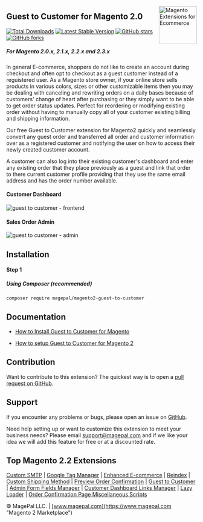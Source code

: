 <a href="https://www.magepal.com" title="Magento 2.0 Extensions" ><img src="https://image.ibb.co/dHBkYH/Magepal_logo.png" width="100" align="right" alt="Magento Extensions for Ecommerce" /></a>

## Guest to Customer for Magento 2.0


[![Total Downloads](https://poser.pugx.org/magepal/magento2-guest-to-customer/downloads)](https://www.magepal.com/guest-to-customer.html)
[![Latest Stable Version](https://poser.pugx.org/magepal/magento2-guest-to-customer/v/stable)](https://www.magepal.com/guest-to-customer.html)
[![GitHub stars](https://img.shields.io/github/stars/magepal/magento2-guest-to-customer.svg)](https://www.magepal.com/guest-to-customer.html)
[![GitHub forks](https://img.shields.io/github/forks/magepal/magento2-guest-to-customer.svg)](https://www.magepal.com/guest-to-customer.html)

##### For Magento 2.0.x, 2.1.x, 2.2.x and 2.3.x

In general E-commerce, shoppers do not like to create an account during checkout and often opt to checkout as a guest customer instead of a reguistered user. As a Magento store owner, if your online store sells products in various colors, sizes or other customizable items then you may be dealing with canceling and rewriting orders on a daily bases because of customers' change of heart after purchasing or they simply want to be able to get order status updates. Perfect for reordering or modifying existing order without having to manually copy all of your customer existing billing and shipping information.

Our free Guest to Customer extension for Magento2 quickly and seamlessly convert any guest order and transferred all order and customer information over as a registered customer and notifying the user on how to access their newly created customer account.

A customer can also log into their existing customer's dashboard and enter any existing order that they place previously as a guest and link that order to there current customer profile providing that they use the same email address and has the order number available. 

#### Customer Dashboard
![guest to customer - frontend](https://image.ibb.co/d7qhfx/Customer_Dashboard_Guest_to_Customer_for_Magento2.gif)

#### Sales Order Admin
![guest to customer - admin](https://image.ibb.co/jeOPtH/Sales_Order_Admin_Guest_to_Customer_for_Magento2.gif)

## Installation

#### Step 1
##### Using Composer (recommended)

```
composer require magepal/magento2-guest-to-customer
```

## Documentation

 - [How to Install Guest to Customer for Magento](https://www.magepal.com/help/docs/guest-to-customer/#installation)

 - [How to setup Guest to Customer for Magento 2](https://www.magepal.com/help/docs/guest-to-customer/#configuration)

Contribution
---
Want to contribute to this extension? The quickest way is to open a [pull request on GitHub](https://help.github.com/articles/using-pull-requests).


Support
---
If you encounter any problems or bugs, please open an issue on [GitHub](https://github.com/magepal/magento2-guest-to-customer/issues).

Need help setting up or want to customize this extension to meet your business needs? Please email support@magepal.com and if we like your idea we will add this feature for free or at a discounted rate.

Top Magento 2.2 Extensions
---
[Custom SMTP](https://www.magepal.com/magento2/extensions/custom-smtp.html) | [Google Tag Manager](https://www.magepal.com/magento2/extensions/google-tag-manager.html) | [Enhanced E-commerce](https://www.magepal.com/magento2/extensions/enhanced-ecommerce-for-google-tag-manager.html) | [Reindex](https://www.magepal.com/magento2/extensions/reindex.html) | [Custom Shipping Method](https://www.magepal.com/magento2/extensions/custom-shipping-rates-for-magento-2.html) | [Preview Order Confirmation](https://www.magepal.com/magento2/extensions/preview-order-confirmation-page-for-magento-2.html) | [Guest to Customer](https://www.magepal.com/magento2/extensions/guest-to-customer.html) | [Admin Form Fields Manager](https://www.magepal.com/magento2/extensions/admin-form-fields-manager-for-magento-2.html) | [Customer Dashboard Links Manager](https://www.magepal.com/magento2/extensions/customer-dashboard-links-manager-for-magento-2.html) | [Lazy Loader](https://www.magepal.com/magento2/extensions/lazy-load.html) | [Order Confirmation Page Miscellaneous Scripts](https://www.magepal.com/magento2/extensions/order-confirmation-miscellaneous-scripts-for-magento-2.html)

© MagePal LLC. | [www.magepal.com](https://www.magepal.com "Magento 2 Marketplace")
